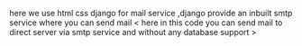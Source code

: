 here we use html css django for mail service ,django provide an inbuilt smtp service where you can send mail < here in this code you can send mail to direct server via smtp service and without any database support >
